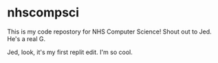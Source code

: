 # nhscompsci
This is my code repostory for NHS Computer Science! Shout out to Jed. He's a real G. 

Jed, look, it's my first replit edit. I'm so cool.